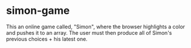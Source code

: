 # simon-game
This an online game called, "Simon", where the browser highlights a color and pushes it to an array. The user must then produce all of Simon's previous choices + his latest one.
